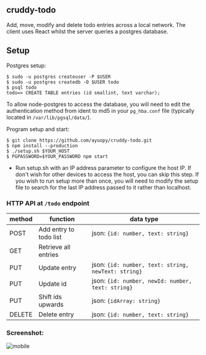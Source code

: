 ## cruddy-todo

Add, move, modify and delete todo entries across a local network. The client uses React 
whilst the server queries a postgres database.

## Setup

Postgres setup:

```
$ sudo -u postgres createuser -P $USER
$ sudo -u postgres createdb -O $USER todo
$ psql todo
todo=> CREATE TABLE entries (id smallint, text varchar);
```

To allow node-postgres to access the database, you will need to edit the authentication
method from ident to md5 in your `pg_hba.conf` file (typically located in `/var/lib/pgsql/data/`). 

Program setup and start:
```
$ git clone https://github.com/ayuopy/cruddy-todo.git
$ npm install --production
$ ./setup.sh $YOUR_HOST
$ PGPASSWORD=$YOUR_PASSWORD npm start
```

* Run setup.sh with an IP address parameter to configure the host IP. If don't wish for other 
	devices to access the host, you can skip this step. If you wish to run setup more than once,
	you will need to modify the setup file to search for the last IP address passed to it rather
	than localhost. 


### HTTP API at `/todo` endpoint

|method |function 				  |data type											|
|-------|-------------------------|-----------------------------------------------------|
|POST   |Add entry to todo list   |json: `{id: number, text: string}`					|
|GET    |Retrieve all entries     |														|
|PUT    |Update entry             |json: `{id: number, text: string, newText: string}`  |
|PUT    |Update id				  |json: `{id: number, newId: number, text: string}`    |
|PUT    |Shift ids upwards        |json: `{idArray: string}`							|
|DELETE |Delete entry             |json: `{id: number, text: string}`					|

### Screenshot:

![mobile](https://github.com/ayuopy/cruddy-todo/blob/master/screenshots/mobile.jpg)
